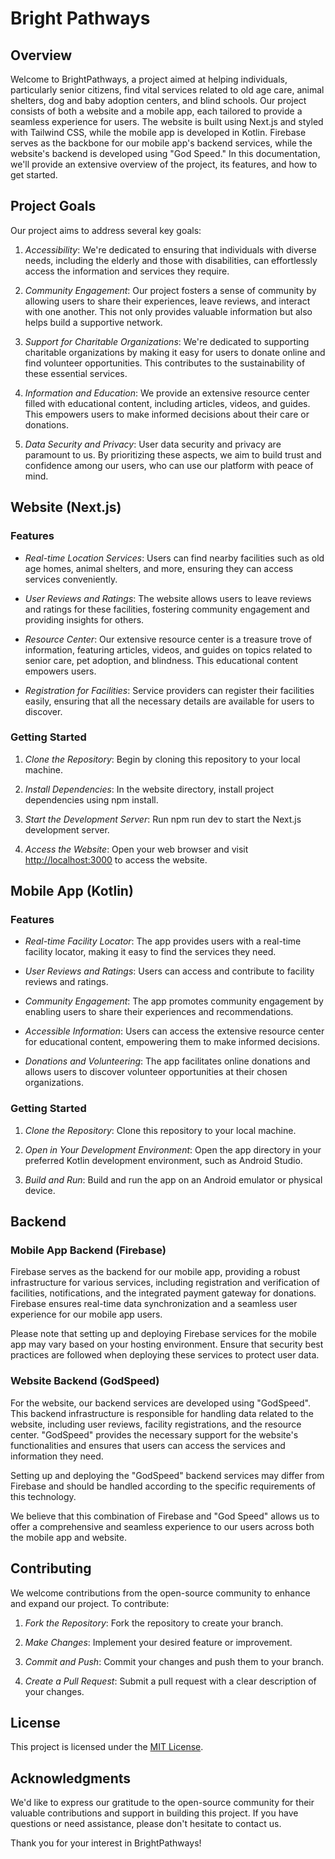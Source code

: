 # Bright Pathways

## Overview

Welcome to BrightPathways, a project aimed at helping individuals, particularly senior citizens, find vital services related to old age care, animal shelters, dog and baby adoption centers, and blind schools. Our project consists of both a website and a mobile app, each tailored to provide a seamless experience for users. The website is built using Next.js and styled with Tailwind CSS, while the mobile app is developed in Kotlin. Firebase serves as the backbone for our mobile app's backend services, while the website's backend is developed using "God Speed." In this documentation, we'll provide an extensive overview of the project, its features, and how to get started.

## Project Goals

Our project aims to address several key goals:

1. _Accessibility_: We're dedicated to ensuring that individuals with diverse needs, including the elderly and those with disabilities, can effortlessly access the information and services they require.

2. _Community Engagement_: Our project fosters a sense of community by allowing users to share their experiences, leave reviews, and interact with one another. This not only provides valuable information but also helps build a supportive network.

3. _Support for Charitable Organizations_: We're dedicated to supporting charitable organizations by making it easy for users to donate online and find volunteer opportunities. This contributes to the sustainability of these essential services.

4. _Information and Education_: We provide an extensive resource center filled with educational content, including articles, videos, and guides. This empowers users to make informed decisions about their care or donations.

5. _Data Security and Privacy_: User data security and privacy are paramount to us. By prioritizing these aspects, we aim to build trust and confidence among our users, who can use our platform with peace of mind.

## Website (Next.js)

### Features

- _Real-time Location Services_: Users can find nearby facilities such as old age homes, animal shelters, and more, ensuring they can access services conveniently.

- _User Reviews and Ratings_: The website allows users to leave reviews and ratings for these facilities, fostering community engagement and providing insights for others.

- _Resource Center_: Our extensive resource center is a treasure trove of information, featuring articles, videos, and guides on topics related to senior care, pet adoption, and blindness. This educational content empowers users.

- _Registration for Facilities_: Service providers can register their facilities easily, ensuring that all the necessary details are available for users to discover.

### Getting Started

1. _Clone the Repository_: Begin by cloning this repository to your local machine.

2. _Install Dependencies_: In the website directory, install project dependencies using npm install.

3. _Start the Development Server_: Run npm run dev to start the Next.js development server.

4. _Access the Website_: Open your web browser and visit [http://localhost:3000](http://localhost:3000) to access the website.

## Mobile App (Kotlin)

### Features

- _Real-time Facility Locator_: The app provides users with a real-time facility locator, making it easy to find the services they need.

- _User Reviews and Ratings_: Users can access and contribute to facility reviews and ratings.

- _Community Engagement_: The app promotes community engagement by enabling users to share their experiences and recommendations.

- _Accessible Information_: Users can access the extensive resource center for educational content, empowering them to make informed decisions.

- _Donations and Volunteering_: The app facilitates online donations and allows users to discover volunteer opportunities at their chosen organizations.

### Getting Started

1. _Clone the Repository_: Clone this repository to your local machine.

2. _Open in Your Development Environment_: Open the app directory in your preferred Kotlin development environment, such as Android Studio.

3. _Build and Run_: Build and run the app on an Android emulator or physical device.

## Backend

### Mobile App Backend (Firebase)

Firebase serves as the backend for our mobile app, providing a robust infrastructure for various services, including registration and verification of facilities, notifications, and the integrated payment gateway for donations. Firebase ensures real-time data synchronization and a seamless user experience for our mobile app users.

Please note that setting up and deploying Firebase services for the mobile app may vary based on your hosting environment. Ensure that security best practices are followed when deploying these services to protect user data.

### Website Backend (GodSpeed)

For the website, our backend services are developed using "GodSpeed". This backend infrastructure is responsible for handling data related to the website, including user reviews, facility registrations, and the resource center. "GodSpeed" provides the necessary support for the website's functionalities and ensures that users can access the services and information they need.

Setting up and deploying the "GodSpeed" backend services may differ from Firebase and should be handled according to the specific requirements of this technology.

We believe that this combination of Firebase and "God Speed" allows us to offer a comprehensive and seamless experience to our users across both the mobile app and website.

## Contributing

We welcome contributions from the open-source community to enhance and expand our project. To contribute:

1. _Fork the Repository_: Fork the repository to create your branch.

2. _Make Changes_: Implement your desired feature or improvement.

3. _Commit and Push_: Commit your changes and push them to your branch.

4. _Create a Pull Request_: Submit a pull request with a clear description of your changes.

## License

This project is licensed under the [MIT License](LICENSE).

## Acknowledgments

We'd like to express our gratitude to the open-source community for their valuable contributions and support in building this project. If you have questions or need assistance, please don't hesitate to contact us.

Thank you for your interest in BrightPathways!
